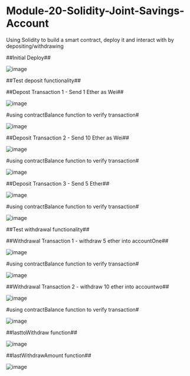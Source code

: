 # Module-20-Solidity-Joint-Savings-Account
Using Solidity to build a smart contract, deploy it and interact with by depositing/withdrawing

##Initial Deploy##

![image](https://user-images.githubusercontent.com/117589787/234054200-a067fe86-e11d-4685-bb39-8de49cdd70b2.png)

##Test deposit functionality##

##Depost Transaction 1 - Send 1 Ether as Wei##

![image](https://user-images.githubusercontent.com/117589787/234054931-d341ad3f-4bcc-4e19-bc71-225a5e70ef81.png)

#using contractBalance function to verify transaction#

![image](https://user-images.githubusercontent.com/117589787/234055118-cfac1035-9da5-4980-9a46-731a43c3f8fd.png)

##Deposit Transaction 2 - Send 10 Ether as Wei##

![image](https://user-images.githubusercontent.com/117589787/234055420-d279695d-d366-4f88-a35b-1966fa876143.png)

#using contractBalance function to verify transaction#

![image](https://user-images.githubusercontent.com/117589787/234055515-0e922607-eb06-4e92-980a-5eb3e69651dc.png)

##Deposit Transaction 3 - Send 5 Ether##

![image](https://user-images.githubusercontent.com/117589787/234055979-df823f77-c8da-4d38-b92e-6e6d0365f38d.png)

#using contractBalance function to verify transaction#

![image](https://user-images.githubusercontent.com/117589787/234056143-30451bcf-1df3-45bb-86a4-0e0da721a202.png)

##Test withdrawal functionality##

##Withdrawal Transaction 1 - withdraw 5 ether into accountOne##

![image](https://user-images.githubusercontent.com/117589787/234057254-26c1baf6-badc-42ed-abb6-f96c3dd6cc80.png)

#using contractBalance function to verify transaction#

![image](https://user-images.githubusercontent.com/117589787/234057426-70ad8853-4e56-45bc-acea-f592a65c60d2.png)

##Withdrawal Transaction 2 - withdraw 10 ether into accountwo##

![image](https://user-images.githubusercontent.com/117589787/234057635-8257b6f8-f604-4b22-b4bd-794db53bbc14.png)

#using contractBalance function to verify transaction#

![image](https://user-images.githubusercontent.com/117589787/234057720-7c8499d7-32a1-485a-a86d-db60f5618b58.png)

##lasttoWithdraw function##

![image](https://user-images.githubusercontent.com/117589787/234057928-6411cc30-ceba-452a-9f93-e415443c61e3.png)

##lastWithdrawAmount function##

![image](https://user-images.githubusercontent.com/117589787/234058016-2ba45c3a-2cc2-4131-9e4b-b3f733c8efa1.png)



